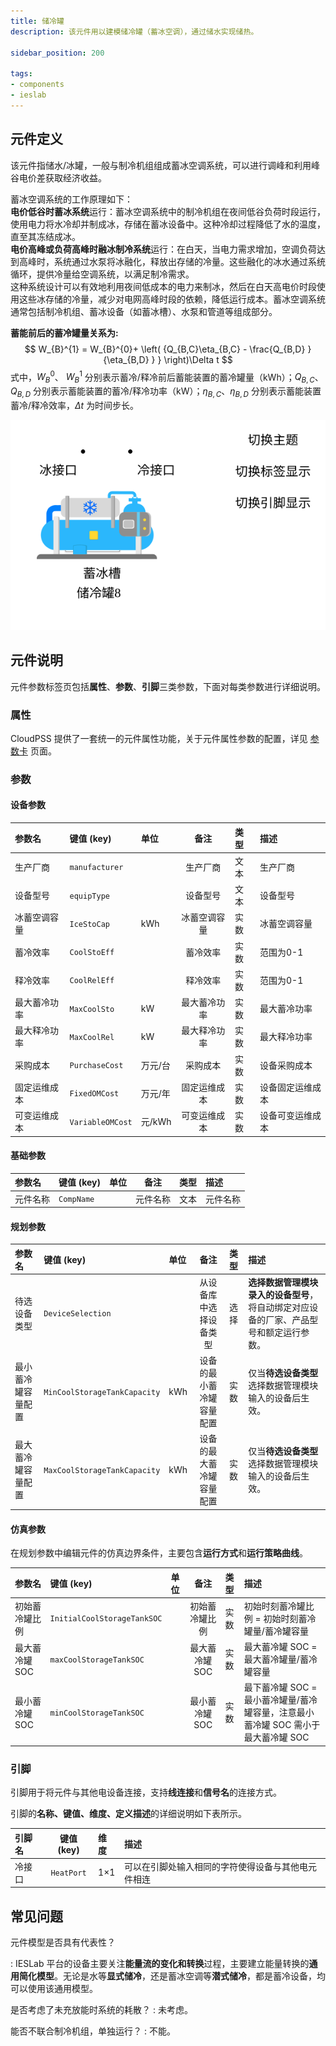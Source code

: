 ```yaml
---
title: 储冷罐
description: 该元件用以建模储冷罐（蓄冰空调），通过储水实现储热。

sidebar_position: 200

tags: 
- components
- ieslab
---
```


## 元件定义

该元件指储水/冰罐，一般与制冷机组组成蓄冰空调系统，可以进行调峰和利用峰谷电价差获取经济收益。

蓄冰空调系统的工作原理如下：  
**电价低谷时蓄冰系统**运行：蓄冰空调系统中的制冷机组在夜间低谷负荷时段运行，使用电力将水冷却并制成冰，存储在蓄冰设备中。这种冷却过程降低了水的温度，直至其冻结成冰。  
**电价高峰或负荷高峰时融冰制冷系统**运行：在白天，当电力需求增加，空调负荷达到高峰时，系统通过水泵将冰融化，释放出存储的冷量。这些融化的冰水通过系统循环，提供冷量给空调系统，以满足制冷需求。  
这种系统设计可以有效地利用夜间低成本的电力来制冰，然后在白天高电价时段使用这些冰存储的冷量，减少对电网高峰时段的依赖，降低运行成本。蓄冰空调系统通常包括制冷机组、蓄冰设备（如蓄冰槽）、水泵和管道等组成部分。


**蓄能前后的蓄冷罐量关系为:**
$$
W_{B}^{1} = W_{B}^{0}+ \left( {Q_{B,C}\eta_{B,C} - \frac{Q_{B,D} }{\eta_{B,D} } } \right)\Delta t
$$
式中，$W_{B}^{0}$、 $W_{B}^{1}$ 分别表示蓄冷/释冷前后蓄能装置的蓄冷罐量（kWh）；$Q_{B,C}$、$Q_{B,D}$ 分别表示蓄能装置的蓄冷/释冷功率（kW）；$\eta_{B,C}$、$\eta_{B,D}$ 分别表示蓄能装置蓄冷/释冷效率，$\Delta t$ 为时间步长。

![储冷罐](./coolstorage.svg )


## 元件说明

元件参数标签页包括**属性**、**参数**、**引脚**三类参数，下面对每类参数进行详细说明。

### 属性

CloudPSS 提供了一套统一的元件属性功能，关于元件属性参数的配置，详见 [参数卡](docs/documents/software/10-xstudio/20-simstudio/40-workbench/20-function-zone/30-design-tab/30-param-panel/index.md) 页面。

### 参数

#### 设备参数

| 参数名 | 键值 (key) | 单位 | 备注 | 类型 | 描述 |
| :--- | :--- | :--- | :--: | :--- | :--- |
| 生产厂商 | `manufacturer` |  | 生产厂商 | 文本 | 生产厂商 |
| 设备型号 | `equipType` |  | 设备型号 | 文本 | 设备型号 |
| 冰蓄空调容量 | `IceStoCap` | kWh | 冰蓄空调容量 | 实数 | 冰蓄空调容量 |
| 蓄冷效率 | `CoolStoEff` |  | 蓄冷效率 | 实数 | 范围为0-1 |
| 释冷效率 | `CoolRelEff` |  | 释冷效率 | 实数 | 范围为0-1 |
| 最大蓄冷功率 | `MaxCoolSto` | kW | 最大蓄冷功率 | 实数 | 最大蓄冷功率 |
| 最大释冷功率 | `MaxCoolRel` | kW | 最大释冷功率 | 实数 | 最大释冷功率 |
| 采购成本 | `PurchaseCost` | 万元/台 | 采购成本 | 实数 | 设备采购成本 |
| 固定运维成本 | `FixedOMCost` | 万元/年 | 固定运维成本 | 实数 | 设备固定运维成本 |
| 可变运维成本 | `VariableOMCost` | 元/kWh | 可变运维成本 | 实数 | 设备可变运维成本 |


#### 基础参数

| 参数名 | 键值 (key) | 单位 | 备注 | 类型 | 描述 |
| :--- | :--- | :--- | :--: | :--- | :--- |
| 元件名称 | `CompName` |  | 元件名称 | 文本 | 元件名称 |



#### 规划参数

| 参数名 | 键值 (key) | 单位 | 备注 | 类型 | 描述 |
| :--- | :--- | :--- | :--: | :--- | :--- |
| 待选设备类型 | `DeviceSelection` |  | 从设备库中选择设备类型 | 选择 | **选择数据管理模块录入的设备型号**，将自动绑定对应设备的厂家、产品型号和额定运行参数。 |
| 最小蓄冷罐容量配置 | `MinCoolStorageTankCapacity` | kWh | 设备的最小蓄冷罐容量配置 | 实数 | 仅当**待选设备类型**选择数据管理模块输入的设备后生效。|
| 最大蓄冷罐容量配置 | `MaxCoolStorageTankCapacity` | kWh | 设备的最大蓄冷罐容量配置 | 实数 | 仅当**待选设备类型**选择数据管理模块输入的设备后生效。|


#### 仿真参数

在规划参数中编辑元件的仿真边界条件，主要包含**运行方式**和**运行策略曲线**。

| 参数名 | 键值 (key)  | 单位 | 备注 | 类型 | 描述 |
| :--- | :--- | :--- | :--: | :--- | :--- |
| 初始蓄冷罐比例 | `InitialCoolStorageTankSOC` |  | 初始蓄冷罐比例 | 实数 | 初始时刻蓄冷罐比例 = 初始时刻蓄冷罐量/蓄冷罐容量 |
| 最大蓄冷罐 SOC | `maxCoolStorageTankSOC` |  | 最大蓄冷罐 SOC | 实数 | 最大蓄冷罐 SOC = 最大蓄冷罐量/蓄冷罐容量 |
| 最小蓄冷罐 SOC | `minCoolStorageTankSOC` |  | 最小蓄冷罐 SOC | 实数 | 最下蓄冷罐 SOC = 最小蓄冷罐量/蓄冷罐容量，注意最小蓄冷罐 SOC 需小于最大蓄冷罐 SOC |


<!--
#### 优化参数

在优化参数中编辑元件的优化参数。

| 参数名 | 键值 (key)  | 单位 | 备注 | 类型 | 描述 |
| :--- | :--- | :--- | :--: | :--- | :--- |
| 始末最大水位比例偏差 | `MaxLevelDifference` | % | 始末时刻的最大水位比例差 | 实数  | 始末水位比例偏差 =  ABS (计算周期初始时刻水位 - 计算周期结束时刻水位) /水位高度，比例范围为 0-100%。|
| 始末最大水温差 | `MaxTemperatureDifference` | &deg; C | 始末时刻最大水温差 | 实数 |始末最大水温差= ABS（计算周期初始时刻水温 - 计算周期结束时刻水温） |
-->

### 引脚

引脚用于将元件与其他电设备连接，支持**线连接**和**信号名**的连接方式。

引脚的**名称、键值、维度、定义描述**的详细说明如下表所示。

| 引脚名 | 键值 (key)  | 维度 | 描述 |
| :--- | :--: | :--- | :--- |
| 冷接口 | `HeatPort` | 1×1 | 可以在引脚处输入相同的字符使得设备与其他电元件相连|



## 常见问题

元件模型是否具有代表性？

:   IESLab 平台的设备主要关注**能量流的变化和转换**过程，主要建立能量转换的**通用简化模型**。无论是水等**显式储冷**，还是蓄冰空调等**潜式储冷**，都是蓄冷设备，均可以使用该通用模型。

是否考虑了未充放能时系统的耗散？
:   未考虑。

能否不联合制冷机组，单独运行？
:   不能。